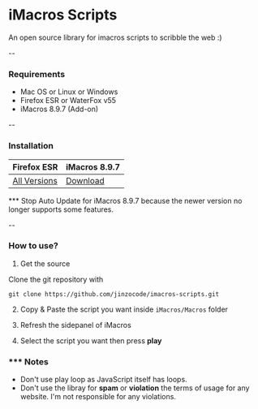 # iMacros Scripts


An open source library for imacros scripts to scribble the web :)

--
### Requirements
- Mac OS or Linux or Windows
- Firefox ESR or WaterFox v55
- iMacros 8.9.7 (Add-on)

--
### Installation
Firefox ESR| iMacros 8.9.7
------|------
[All Versions](https://www.mozilla.org/en-US/firefox/organizations/) | [Download](https://addons.mozilla.org/firefox/downloads/file/428670/type:attachment/imacros_for_firefox-8.9.7-fx.xpi?src=version-history)

*** Stop Auto Update for iMacros 8.9.7 because the newer version no longer supports some features.

--
### How to use?

1. Get the source

Clone the git repository with
```
git clone https://github.com/jinzocode/imacros-scripts.git
```

2. Copy & Paste the script you want inside ``iMacros/Macros`` folder

3. Refresh the sidepanel of iMacros

4. Select the script you want then press **play**

### *** Notes

- Don't use play loop as JavaScript itself has loops.
- Don't use the libray for **spam** or **violation** the terms of usage for any website. I'm not responsible for any violations.
